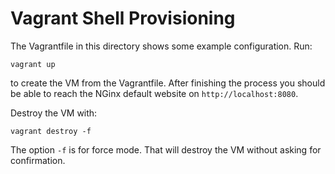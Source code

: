 # Vagrant Shell Provisioning

The Vagrantfile in this directory shows some example configuration.
Run:

```
vagrant up
```

to create the VM from the Vagrantfile. After finishing the process
you should be able to reach the NGinx default website on `http://localhost:8080`.

Destroy the VM with:

```
vagrant destroy -f
```

The option `-f` is for force mode. That will destroy the VM without asking for confirmation.

